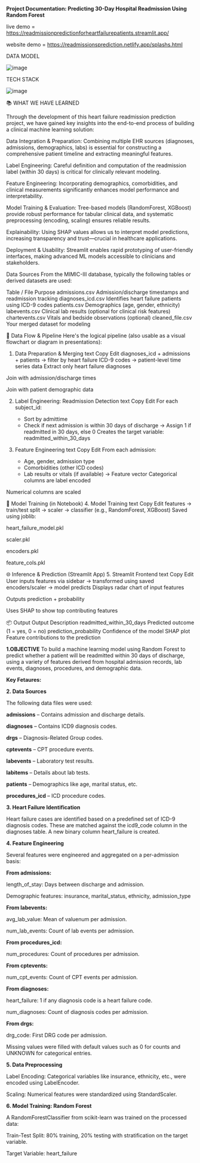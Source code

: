 **Project Documentation: Predicting 30-Day Hospital Readmission Using Random Forest**

live demo  = https://readmissionpredictionforheartfailurepatients.streamlit.app/

website demo  = https://readmissionsprediction.netlify.app/splashs.html

DATA MODEL

![image](https://github.com/user-attachments/assets/ceedcdbc-61f9-4b42-84d6-8152ad3a368d)

TECH STACK

![image](https://github.com/user-attachments/assets/874b8927-9f0e-47ba-a32e-78ca891eb153)

📚 WHAT WE HAVE LEARNED

Through the development of this heart failure readmission prediction project, we have gained key insights into the end-to-end process of building a clinical machine learning solution:

Data Integration & Preparation:
Combining multiple EHR sources (diagnoses, admissions, demographics, labs) is essential for constructing a comprehensive patient timeline and extracting meaningful features.

Label Engineering:
Careful definition and computation of the readmission label (within 30 days) is critical for clinically relevant modeling.

Feature Engineering:
Incorporating demographics, comorbidities, and clinical measurements significantly enhances model performance and interpretability.

Model Training & Evaluation:
Tree-based models (RandomForest, XGBoost) provide robust performance for tabular clinical data, and systematic preprocessing (encoding, scaling) ensures reliable results.

Explainability:
Using SHAP values allows us to interpret model predictions, increasing transparency and trust—crucial in healthcare applications.

Deployment & Usability:
Streamlit enables rapid prototyping of user-friendly interfaces, making advanced ML models accessible to clinicians and stakeholders.

Data Sources
From the MIMIC-III database, typically the following tables or derived datasets are used:

Table / File	Purpose
admissions.csv	Admission/discharge timestamps and readmission tracking
diagnoses_icd.csv	Identifies heart failure patients using ICD-9 codes
patients.csv	Demographics (age, gender, ethnicity)
labevents.csv	Clinical lab results (optional for clinical risk features)
chartevents.csv	Vitals and bedside observations (optional)
cleaned_file.csv	Your merged dataset for modeling

🔄 Data Flow & Pipeline
Here's the logical pipeline (also usable as a visual flowchart or diagram in presentations):

1. Data Preparation & Merging
text
Copy
Edit
diagnoses_icd + admissions + patients → filter by heart failure ICD-9 codes → patient-level time series data
Extract only heart failure diagnoses

Join with admission/discharge times

Join with patient demographic data

2. Label Engineering: Readmission Detection
text
Copy
Edit
For each subject_id:
    - Sort by admittime
    - Check if next admission is within 30 days of discharge
    → Assign 1 if readmitted in 30 days, else 0
Creates the target variable: readmitted_within_30_days

3. Feature Engineering
text
Copy
Edit
From each admission:
    - Age, gender, admission type
    - Comorbidities (other ICD codes)
    - Lab results or vitals (if available)
    → Feature vector
Categorical columns are label encoded

Numerical columns are scaled

🤖 Model Training (in Notebook)
4. Model Training
text
Copy
Edit
features → train/test split → scaler → classifier (e.g., RandomForest, XGBoost)
Saved using joblib:

heart_failure_model.pkl

scaler.pkl

encoders.pkl

feature_cols.pkl

🌐 Inference & Prediction (Streamlit App)
5. Streamlit Frontend
text
Copy
Edit
User inputs features via sidebar → transformed using saved encoders/scaler → model predicts
Displays radar chart of input features

Outputs prediction + probability

Uses SHAP to show top contributing features

📦 Output
Output	Description
readmitted_within_30_days	Predicted outcome (1 = yes, 0 = no)
prediction_probability	Confidence of the model
SHAP plot	Feature contributions to the prediction


**1.OBJECTIVE**
To build a machine learning model using Random Forest to predict whether a patient will be readmitted within 30 days of discharge, using a variety of features derived from hospital admission records, lab events, diagnoses, procedures, and demographic data.



**Key Fetaures:**


**2. Data Sources**

The following data files were used:

**admissions** – Contains admission and discharge details.

**diagnoses** – Contains ICD9 diagnosis codes.

**drgs** – Diagnosis-Related Group codes.

**cptevents** – CPT procedure events.

**labevents** – Laboratory test results.

**labitems** – Details about lab tests.

**patients** – Demographics like age, marital status, etc.

**procedures_icd** – ICD procedure codes.


**3. Heart Failure Identification**

Heart failure cases are identified based on a predefined set of ICD-9 diagnosis codes. These are matched against the icd9_code column in the diagnoses table. A new binary column heart_failure is created.

**4. Feature Engineering**

Several features were engineered and aggregated on a per-admission basis:

**From admissions:**

length_of_stay: Days between discharge and admission.

Demographic features: insurance, marital_status, ethnicity, admission_type

**From labevents:**

avg_lab_value: Mean of valuenum per admission.

num_lab_events: Count of lab events per admission.

**From procedures_icd:**

num_procedures: Count of procedures per admission.

**From cptevents:**

num_cpt_events: Count of CPT events per admission.

**From diagnoses:**

heart_failure: 1 if any diagnosis code is a heart failure code.

num_diagnoses: Count of diagnosis codes per admission.

**From drgs:**

drg_code: First DRG code per admission.


Missing values were filled with default values such as 0 for counts and UNKNOWN for categorical entries.


**5. Data Preprocessing**

Label Encoding: Categorical variables like insurance, ethnicity, etc., were encoded using LabelEncoder.

Scaling: Numerical features were standardized using StandardScaler.


**6. Model Training: Random Forest**

A RandomForestClassifier from scikit-learn was trained on the processed data:

Train-Test Split: 80% training, 20% testing with stratification on the target variable.

Target Variable: heart_failure




